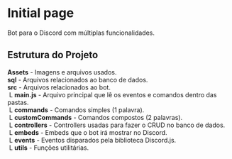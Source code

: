 # Initial page

Bot para o Discord com múltiplas funcionalidades.

## Estrutura do Projeto

**Assets** - Imagens e arquivos usados.<br/>
**sql** - Arquivos relacionados ao banco de dados.<br/>
**src** - Arquivos relacionados ao bot.<br/>
&nbsp;L **main.js** - Arquivo principal que lê os eventos e comandos dentro das pastas.<br/>
&nbsp;L **commands** - Comandos simples (1 palavra).<br/>
&nbsp;L **customCommands** - Comandos compostos (2 palavras).<br/>
&nbsp;L **controllers** - Controllers usadas para fazer o CRUD no banco de dados.<br/>
&nbsp;L **embeds** - Embeds que o bot irá mostrar no Discord.<br/>
&nbsp;L **events** - Eventos disparados pela biblioteca Discord.js.<br/>
&nbsp;L **utils** - Funções utilitárias.<br/>
  
